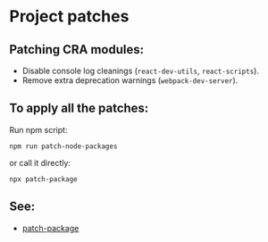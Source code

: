 # Project patches

## Patching CRA modules:

- Disable console log cleanings (`react-dev-utils`, `react-scripts`).
- Remove extra deprecation warnings (`webpack-dev-server`).

## To apply all the patches:

Run npm script:

```
npm run patch-node-packages
```

or call it directly:

```
npx patch-package
```

## See:

- [patch-package](https://www.npmjs.com/package/patch-package)
